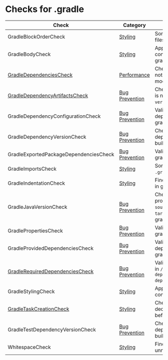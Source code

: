 # Checks for .gradle

Check | Category | Description
----- | -------- | -----------
GradleBlockOrderCheck | [Styling](styling_checks.markdown#styling-checks) | Sorts logic in gradle build files. |
GradleBodyCheck | [Styling](styling_checks.markdown#styling-checks) | Applies rules to enforce consistency in the body of gradle build files. |
[GradleDependenciesCheck](check/gradle_dependencies_check.markdown#gradledependenciescheck) | [Performance](performance_checks.markdown#performance-checks) | Checks that modules are not depending on other modules. |
[GradleDependencyArtifactsCheck](check/gradle_dependency_artifacts_check.markdown#gradledependencyartifactscheck) | [Bug Prevention](bug_prevention_checks.markdown#bug-prevention-checks) | Checks that value `default` is not used for attribute `version`. |
GradleDependencyConfigurationCheck | [Bug Prevention](bug_prevention_checks.markdown#bug-prevention-checks) | Validates the scope of dependencies in build gradle files. |
GradleDependencyVersionCheck | [Bug Prevention](bug_prevention_checks.markdown#bug-prevention-checks) | Checks the version for dependencies in gradle build files. |
GradleExportedPackageDependenciesCheck | [Bug Prevention](bug_prevention_checks.markdown#bug-prevention-checks) | Validates dependencies in gradle build files. |
GradleImportsCheck | [Styling](styling_checks.markdown#styling-checks) | Sorts and groups imports in `.gradle` files. |
GradleIndentationCheck | [Styling](styling_checks.markdown#styling-checks) | Finds incorrect indentation in gradle build files. |
GradleJavaVersionCheck | [Bug Prevention](bug_prevention_checks.markdown#bug-prevention-checks) | Checks values of properties `sourceCompatibility` and `targetCompatibility` in gradle build files. |
GradlePropertiesCheck | [Bug Prevention](bug_prevention_checks.markdown#bug-prevention-checks) | Validates property values in gradle build files. |
GradleProvidedDependenciesCheck | [Bug Prevention](bug_prevention_checks.markdown#bug-prevention-checks) | Validates the scope of dependencies in build gradle files. |
[GradleRequiredDependenciesCheck](check/gradle_required_dependencies_check.markdown#gradlerequireddependenciescheck) | [Bug Prevention](bug_prevention_checks.markdown#bug-prevention-checks) | Validates the dependencies in `/required-dependencies/required-dependencies/build.gradle`. |
GradleStylingCheck | [Styling](styling_checks.markdown#styling-checks) | Applies rules to enforce consistency in code style. |
[GradleTaskCreationCheck](check/gradle_task_creation_check.markdown#gradletaskcreationcheck) | [Styling](styling_checks.markdown#styling-checks) | Checks that a task is declared on a separate line before the closure. |
GradleTestDependencyVersionCheck | [Bug Prevention](bug_prevention_checks.markdown#bug-prevention-checks) | Checks the version for dependencies in gradle build files. |
WhitespaceCheck | [Styling](styling_checks.markdown#styling-checks) | Finds missing and unnecessary whitespace. |
